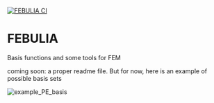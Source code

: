 [![FEBULIA CI](https://github.com/matthewozon/FEBULIA/actions/workflows/CI.yml/badge.svg)](https://github.com/matthewozon/FEBULIA/actions/workflows/CI.yml)

# FEBULIA
Basis functions and some tools for FEM


coming soon: a proper readme file. But for now, here is an example of possible basis sets

![example_PE_basis](https://github.com/matthewozon/FEBULIA/assets/7929598/c7fa4bf1-16f4-44ef-b9ea-6ee3aeaf6857)
